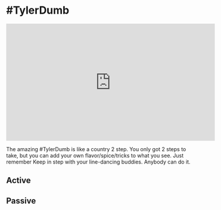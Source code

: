 # #TylerDumb
<iframe width="560" height="315" src="https://www.youtube.com/embed/5lgCxWubUnU" frameborder="0" allow="accelerometer; autoplay; encrypted-media; gyroscope; picture-in-picture" allowfullscreen></iframe>

The amazing #TylerDumb is like a country 2 step. You only got 2 steps to take, but you can add your own flavor/spice/tricks to what you see. Just remember Keep in step with your line-dancing buddies. Anybody can do it.

## Active

## Passive
